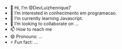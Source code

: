 - 👋 Hi, I’m @DevLuizhenrique7
- 👀 I’m interested in conhecimento em programacao.
- 🌱 I’m currently learning Javascript.
- 💞️ I’m looking to collaborate on ...
- 📫 How to reach me 
- 😄 Pronouns: ...
- ⚡ Fun fact: ...

<!---
DevLuizhenrique7/DevLuizhenrique7 is a ✨ special ✨ repository because its `README.md` (this file) appears on your GitHub profile.
You can click the Preview link to take a look at your changes.
--->
